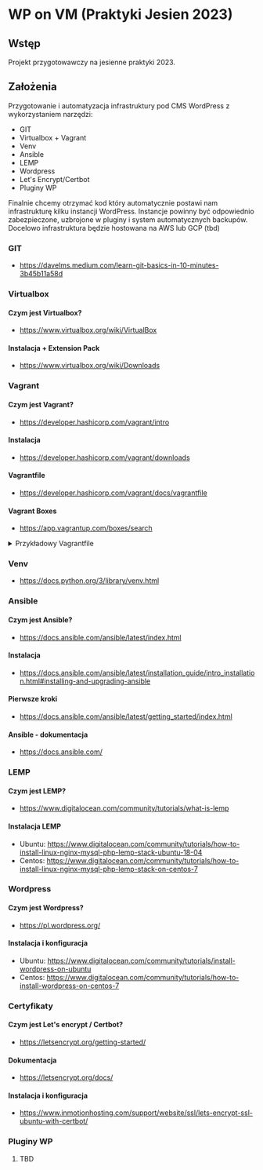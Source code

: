 # WP on VM (Praktyki Jesien 2023)



## Wstęp

Projekt przygotowawczy na jesienne praktyki 2023. 


## Założenia

Przygotowanie i automatyzacja infrastruktury pod CMS WordPress z wykorzystaniem narzędzi:

- GIT
- Virtualbox + Vagrant
- Venv
- Ansible
- LEMP
- Wordpress
- Let's Encrypt/Certbot
- Pluginy WP

Finalnie chcemy otrzymać kod który automatycznie postawi nam infrastrukturę kilku instancji WordPress. Instancje powinny być odpowiednio zabezpieczone, uzbrojone w pluginy i system automatycznych backupów. Docelowo infrastruktura będzie hostowana na AWS lub GCP (tbd)

### GIT

- https://davelms.medium.com/learn-git-basics-in-10-minutes-3b45b11a58d

### Virtualbox

#### Czym jest Virtualbox?

- https://www.virtualbox.org/wiki/VirtualBox

#### Instalacja + Extension Pack

- https://www.virtualbox.org/wiki/Downloads

### Vagrant

#### Czym jest Vagrant?

- https://developer.hashicorp.com/vagrant/intro

#### Instalacja

- https://developer.hashicorp.com/vagrant/downloads

#### Vagrantfile

- https://developer.hashicorp.com/vagrant/docs/vagrantfile

#### Vagrant Boxes

- https://app.vagrantup.com/boxes/search

<details>
  <summary>Przykładowy Vagrantfile</summary>
  
  ### Kod:
 ```
 # -*- mode: ruby -*-
# vi: set ft=ruby :

# Define virtualbox boxes
boxes = [
    {
        :name => "srv-ubuntu1",
        :eth1 => "192.168.50.100",
        :mem => "1024",
        :cpu => "1",
        :os => "ubuntu/focal64",
    },
    {
        :name => "srv-ubuntu2",
        :eth1 => "192.168.50.101",
        :mem => "1024",
        :cpu => "1",
        :os => "ubuntu/focal64",
    }
]

# Lets check what kind of SSH key you have generated and upload it on vm
rsa_key = File.expand_path('~') + "/.ssh/id_rsa.pub"
dsa_key = File.expand_path('~') + "/.ssh/id_dsa.pub"

if FileTest.exists?(rsa_key)
  key = rsa_key
elsif  FileTest.exists?(dsa_key)
  key = dsa_key
end

Vagrant.configure(2) do |config|

  boxes.each do |opts|
    config.vm.define opts[:name] do |config|
      config.vm.box = opts[:os]

      #config.ssh.insert_key = false
      ssh_public_key = File.read("#{key}")

      config.vm.network "private_network", ip: opts[:eth1]
      config.vm.hostname = opts[:name]
      config.vm.provider "virtualbox" do |v|
        v.memory = opts[:mem]
        v.cpus = opts[:cpu]
        v.name = opts[:name]
      end

    config.vm.provision "shell", inline: <<-SHELL
        echo "#{ssh_public_key}" >> /home/vagrant/.ssh/authorized_keys
      SHELL

      #config.vm.provision :ansible do |ansible|
      #    ansible.playbook = "pre_provision.yml"
      #    ansible.inventory_path = "development/hosts"
      #    ansible.verbose = "v"
      #end
    end
  end
end
 ```

</details>

### Venv

- https://docs.python.org/3/library/venv.html

### Ansible

#### Czym jest Ansible?

- https://docs.ansible.com/ansible/latest/index.html

#### Instalacja

- https://docs.ansible.com/ansible/latest/installation_guide/intro_installation.html#installing-and-upgrading-ansible

#### Pierwsze kroki

- https://docs.ansible.com/ansible/latest/getting_started/index.html

#### Ansible - dokumentacja

- https://docs.ansible.com/

### LEMP

#### Czym jest LEMP?

- https://www.digitalocean.com/community/tutorials/what-is-lemp

#### Instalacja LEMP

- Ubuntu: https://www.digitalocean.com/community/tutorials/how-to-install-linux-nginx-mysql-php-lemp-stack-ubuntu-18-04
- Centos: https://www.digitalocean.com/community/tutorials/how-to-install-linux-nginx-mysql-php-lemp-stack-on-centos-7

### Wordpress

#### Czym jest Wordpress?

- https://pl.wordpress.org/

#### Instalacja i konfiguracja

- Ubuntu: https://www.digitalocean.com/community/tutorials/install-wordpress-on-ubuntu
- Centos: https://www.digitalocean.com/community/tutorials/how-to-install-wordpress-on-centos-7

### Certyfikaty

#### Czym jest Let's encrypt / Certbot?

- https://letsencrypt.org/getting-started/

#### Dokumentacja

- https://letsencrypt.org/docs/

#### Instalacja i konfiguracja

- https://www.inmotionhosting.com/support/website/ssl/lets-encrypt-ssl-ubuntu-with-certbot/

### Pluginy WP

1. TBD


